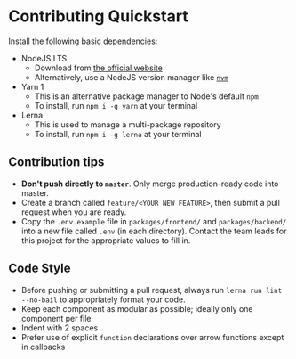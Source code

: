 Contributing Quickstart
=======================

Install the following basic dependencies:

- NodeJS LTS
  - Download from [the official website](https://nodejs.org/en/)
  - Alternatively, use a NodeJS version manager like [`nvm`](https://github.com/nvm-sh/nvm)
- Yarn 1
  - This is an alternative package manager to Node's default `npm`
  - To install, run `npm i -g yarn` at your terminal
- Lerna
  - This is used to manage a multi-package repository
  - To install, run `npm i -g lerna` at your terminal
  
## Contribution tips

- **Don't push directly to `master`**. Only merge production-ready code into master.
- Create a branch called `feature/<YOUR NEW FEATURE>`, then submit a pull request when you are ready.
- Copy the `.env.example` file in `packages/frontend/` and `packages/backend/` into a new file called `.env` (in each directory). Contact the team leads for this project for the appropriate values to fill in.

## Code Style

- Before pushing or submitting a pull request, always run `lerna run lint --no-bail` to appropriately format your code.
- Keep each component as modular as possible; ideally only one component per file
- Indent with 2 spaces
- Prefer use of explicit `function` declarations over arrow functions except in callbacks
